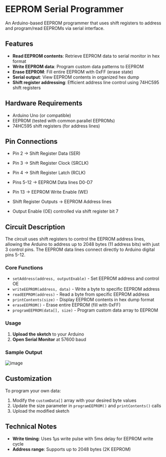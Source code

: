 # EEPROM Serial Programmer

An Arduino-based EEPROM programmer that uses shift registers to address and program/read EEPROMs via serial interface.

## Features

- **Read EEPROM contents**: Retrieve EEPROM data to serial monitor in hex format
- **Write EEPROM data**: Program custom data patterns to EEPROM
- **Erase EEPROM**: Fill entire EEPROM with 0xFF (erase state)
- **Serial output**: View EEPROM contents in organized hex dump
- **Shift register addressing**: Efficient address line control using 74HC595 shift registers

## Hardware Requirements

- Arduino Uno (or compatible)
- EEPROM (tested with common parallel EEPROMs)
- 74HC595 shift registers (for address lines)

## Pin Connections

- Pin 2 → Shift Register Data (SER)
- Pin 3 → Shift Register Clock (SRCLK)
- Pin 4 → Shift Register Latch (RCLK)

- Pins 5-12 → EEPROM Data lines D0-D7
- Pin 13 → EEPROM Write Enable (WE)
- Shift Register Outputs → EEPROM Address lines
- Output Enable (OE) controlled via shift register bit 7

## Circuit Description

The circuit uses shift registers to control the EEPROM address lines, allowing the Arduino to address up to 2048 bytes (11 address bits) with just 3 control pins. The EEPROM data lines connect directly to Arduino digital pins 5-12.

### Core Functions

- `setAddress(address, outputEnable)` - Set EEPROM address and control OE
- `writeEEPROM(address, data)` - Write a byte to specific EEPROM address
- `readEEPROM(address)` - Read a byte from specific EEPROM address
- `printContents(size)` - Display EEPROM contents in hex dump format
- `eraseEEPROM()` - Erase entire EEPROM (fill with 0xFF)
- `programEEPROM(data[], size)` - Program custom data array to EEPROM

### Usage

1. **Upload the sketch** to your Arduino
2. **Open Serial Monitor** at 57600 baud
   
### Sample Output

![image](https://github.com/user-attachments/assets/263d2a0b-673f-4d7a-bfb1-beb772f9be7b)


## Customization

To program your own data:

1. Modify the `customData[]` array with your desired byte values
2. Update the size parameter in `programEEPROM()` and `printContents()` calls
3. Upload the modified sketch

## Technical Notes

- **Write timing**: Uses 1µs write pulse with 5ms delay for EEPROM write cycle
- **Address range**: Supports up to 2048 bytes (2K EEPROM)
